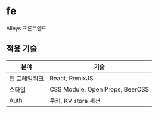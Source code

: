 # fe

Alleys 프론트엔드

## 적용 기술

| 분야        | 기술     |
|------------|---------|
| 웹 프레임워크 | React, RemixJS |
| 스타일       | CSS Module, Open Props, BeerCSS |
| Auth        | 쿠키, KV store 세션 |
